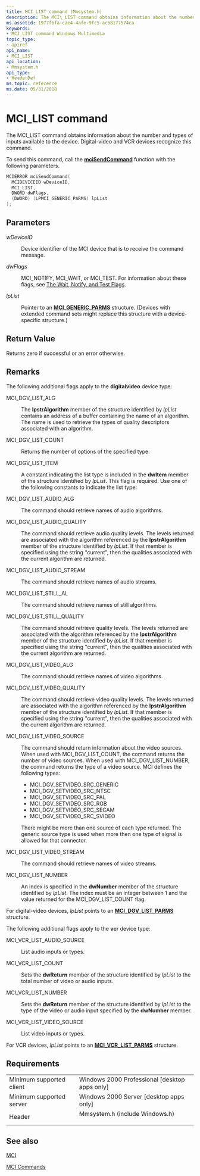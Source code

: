 ```yaml
---
title: MCI_LIST command (Mmsystem.h)
description: The MCI\_LIST command obtains information about the number and types of inputs available to the device. Digital-video and VCR devices recognize this command.
ms.assetid: 1977fbfa-cae4-4afe-9fc5-ac68177574ca
keywords:
- MCI_LIST command Windows Multimedia
topic_type:
- apiref
api_name:
- MCI_LIST
api_location:
- Mmsystem.h
api_type:
- HeaderDef
ms.topic: reference
ms.date: 05/31/2018
---
```


# MCI\_LIST command

The MCI\_LIST command obtains information about the number and types of inputs available to the device. Digital-video and VCR devices recognize this command.

To send this command, call the [**mciSendCommand**](https://msdn.microsoft.com/library/Dd757160(v=VS.85).aspx) function with the following parameters.


```C++
MCIERROR mciSendCommand(
  MCIDEVICEID wDeviceID, 
  MCI_LIST, 
  DWORD dwFlags, 
  (DWORD) (LPMCI_GENERIC_PARMS) lpList
);
```



## Parameters

<dl> <dt>

<span id="wDeviceID"></span><span id="wdeviceid"></span><span id="WDEVICEID"></span>*wDeviceID*
</dt> <dd>

Device identifier of the MCI device that is to receive the command message.

</dd> <dt>

<span id="dwFlags"></span><span id="dwflags"></span><span id="DWFLAGS"></span>*dwFlags*
</dt> <dd>

MCI\_NOTIFY, MCI\_WAIT, or MCI\_TEST. For information about these flags, see [The Wait, Notify, and Test Flags](the-wait-notify-and-test-flags.md).

</dd> <dt>

<span id="lpList"></span><span id="lplist"></span><span id="LPLIST"></span>*lpList*
</dt> <dd>

Pointer to an [**MCI\_GENERIC\_PARMS**](mci-generic-parms.md) structure. (Devices with extended command sets might replace this structure with a device-specific structure.)

</dd> </dl>

## Return Value

Returns zero if successful or an error otherwise.

## Remarks

The following additional flags apply to the **digitalvideo** device type:

<dl> <dt>

<span id="MCI_DGV_LIST_ALG"></span><span id="mci_dgv_list_alg"></span>MCI\_DGV\_LIST\_ALG
</dt> <dd>

The **lpstrAlgorithm** member of the structure identified by *lpList* contains an address of a buffer containing the name of an algorithm. The name is used to retrieve the types of quality descriptors associated with an algorithm.

</dd> <dt>

<span id="MCI_DGV_LIST_COUNT"></span><span id="mci_dgv_list_count"></span>MCI\_DGV\_LIST\_COUNT
</dt> <dd>

Returns the number of options of the specified type.

</dd> <dt>

<span id="MCI_DGV_LIST_ITEM"></span><span id="mci_dgv_list_item"></span>MCI\_DGV\_LIST\_ITEM
</dt> <dd>

A constant indicating the list type is included in the **dwItem** member of the structure identified by *lpList*. This flag is required. Use one of the following constants to indicate the list type:

</dd> <dt>

<span id="MCI_DGV_LIST_AUDIO_ALG"></span><span id="mci_dgv_list_audio_alg"></span>MCI\_DGV\_LIST\_AUDIO\_ALG
</dt> <dd>

The command should retrieve names of audio algorithms.

</dd> <dt>

<span id="MCI_DGV_LIST_AUDIO_QUALITY"></span><span id="mci_dgv_list_audio_quality"></span>MCI\_DGV\_LIST\_AUDIO\_QUALITY
</dt> <dd>

The command should retrieve audio quality levels. The levels returned are associated with the algorithm referenced by the **lpstrAlgorithm** member of the structure identified by *lpList*. If that member is specified using the string "current", then the qualities associated with the current algorithm are returned.

</dd> <dt>

<span id="MCI_DGV_LIST_AUDIO_STREAM"></span><span id="mci_dgv_list_audio_stream"></span>MCI\_DGV\_LIST\_AUDIO\_STREAM
</dt> <dd>

The command should retrieve names of audio streams.

</dd> <dt>

<span id="MCI_DGV_LIST_STILL_AL"></span><span id="mci_dgv_list_still_al"></span>MCI\_DGV\_LIST\_STILL\_AL
</dt> <dd>

The command should retrieve names of still algorithms.

</dd> <dt>

<span id="MCI_DGV_LIST_STILL_QUALITY"></span><span id="mci_dgv_list_still_quality"></span>MCI\_DGV\_LIST\_STILL\_QUALITY
</dt> <dd>

The command should retrieve quality levels. The levels returned are associated with the algorithm referenced by the **lpstrAlgorithm** member of the structure identified by *lpList*. If that member is specified using the string "current", then the qualities associated with the current algorithm are returned.

</dd> <dt>

<span id="MCI_DGV_LIST_VIDEO_ALG"></span><span id="mci_dgv_list_video_alg"></span>MCI\_DGV\_LIST\_VIDEO\_ALG
</dt> <dd>

The command should retrieve names of video algorithms.

</dd> <dt>

<span id="MCI_DGV_LIST_VIDEO_QUALITY"></span><span id="mci_dgv_list_video_quality"></span>MCI\_DGV\_LIST\_VIDEO\_QUALITY
</dt> <dd>

The command should retrieve video quality levels. The levels returned are associated with the algorithm referenced by the **lpstrAlgorithm** member of the structure identified by *lpList*. If that member is specified using the string "current", then the qualities associated with the current algorithm are returned.

</dd> <dt>

<span id="MCI_DGV_LIST_VIDEO_SOURCE"></span><span id="mci_dgv_list_video_source"></span>MCI\_DGV\_LIST\_VIDEO\_SOURCE
</dt> <dd>

The command should return information about the video sources. When used with MCI\_DGV\_LIST\_COUNT, the command returns the number of video sources. When used with MCI\_DGV\_LIST\_NUMBER, the command returns the type of a video source. MCI defines the following types:

-   MCI\_DGV\_SETVIDEO\_SRC\_GENERIC
-   MCI\_DGV\_SETVIDEO\_SRC\_NTSC
-   MCI\_DGV\_SETVIDEO\_SRC\_PAL
-   MCI\_DGV\_SETVIDEO\_SRC\_RGB
-   MCI\_DGV\_SETVIDEO\_SRC\_SECAM
-   MCI\_DGV\_SETVIDEO\_SRC\_SVIDEO

There might be more than one source of each type returned. The generic source type is used when more then one type of signal is allowed for that connector.

</dd> <dt>

<span id="MCI_DGV_LIST_VIDEO_STREAM"></span><span id="mci_dgv_list_video_stream"></span>MCI\_DGV\_LIST\_VIDEO\_STREAM
</dt> <dd>

The command should retrieve names of video streams.

</dd> <dt>

<span id="MCI_DGV_LIST_NUMBER"></span><span id="mci_dgv_list_number"></span>MCI\_DGV\_LIST\_NUMBER
</dt> <dd>

An index is specified in the **dwNumber** member of the structure identified by *lpList*. The index must be an integer between 1 and the value returned for the MCI\_DGV\_LIST\_COUNT flag.

</dd> </dl>

For digital-video devices, *lpList* points to an [**MCI\_DGV\_LIST\_PARMS**](/windows/desktop/api/Digitalv/ns-digitalv-mci_dgv_list_parmsa) structure.

The following additional flags apply to the **vcr** device type:

<dl> <dt>

<span id="MCI_VCR_LIST_AUDIO_SOURCE"></span><span id="mci_vcr_list_audio_source"></span>MCI\_VCR\_LIST\_AUDIO\_SOURCE
</dt> <dd>

List audio inputs or types.

</dd> <dt>

<span id="MCI_VCR_LIST_COUNT"></span><span id="mci_vcr_list_count"></span>MCI\_VCR\_LIST\_COUNT
</dt> <dd>

Sets the **dwReturn** member of the structure identified by *lpList* to the total number of video or audio inputs.

</dd> <dt>

<span id="MCI_VCR_LIST_NUMBER"></span><span id="mci_vcr_list_number"></span>MCI\_VCR\_LIST\_NUMBER
</dt> <dd>

Sets the **dwReturn** member of the structure identified by *lpList* to the type of the video or audio input specified by the **dwNumber** member.

</dd> <dt>

<span id="MCI_VCR_LIST_VIDEO_SOURCE"></span><span id="mci_vcr_list_video_source"></span>MCI\_VCR\_LIST\_VIDEO\_SOURCE
</dt> <dd>

List video inputs or types.

</dd> </dl>

For VCR devices, *lpList* points to an [**MCI\_VCR\_LIST\_PARMS**](mci-vcr-list-parms.md) structure.

## Requirements



|                                     |                                                                                                           |
|-------------------------------------|-----------------------------------------------------------------------------------------------------------|
| Minimum supported client<br/> | Windows 2000 Professional \[desktop apps only\]<br/>                                                |
| Minimum supported server<br/> | Windows 2000 Server \[desktop apps only\]<br/>                                                      |
| Header<br/>                   | <dl> <dt>Mmsystem.h (include Windows.h)</dt> </dl> |



## See also

<dl> <dt>

[MCI](mci.md)
</dt> <dt>

[MCI Commands](mci-commands.md)
</dt> </dl>

 

 





